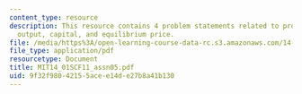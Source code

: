 ```yaml
---
content_type: resource
description: This resource contains 4 problem statements related to profit maximizing
  output, capital, and equilibrium price.
file: /media/https%3A/open-learning-course-data-rc.s3.amazonaws.com/14-01sc-principles-of-microeconomics-fall-2011/9f32f98042155acee14de27b8a41b130_MIT14_01SCF11_assn05.pdf
file_type: application/pdf
resourcetype: Document
title: MIT14_01SCF11_assn05.pdf
uid: 9f32f980-4215-5ace-e14d-e27b8a41b130
---
```

